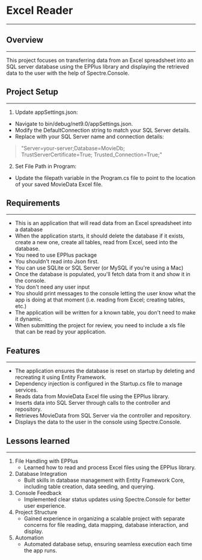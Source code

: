 # Excel Reader

---

## Overview

---

This project focuses on transferring data from an Excel spreadsheet into an SQL server database using the EPPlus library and displaying the retrieved data to the user with the help of Spectre.Console.


## Project Setup 

---
1. Update appSettings.json:

- Navigate to bin/debug/net9.0/appSettings.json.
- Modify the DefaultConnection string to match your SQL Server details. 
- Replace with your SQL Server name and connection details:

> "Server=your-server;Database=MovieDb;
> TrustServerCertificate=True;
> Trusted_Connection=True;"

2. Set File Path in Program:

- Update the filepath variable in the Program.cs file to point to the location of your saved MovieData Excel file.

## Requirements

---
- This is an application that will read data from an Excel spreadsheet into a database
- When the application starts, it should delete the database if it exists, create a new one, create all tables, read from Excel, seed into the database.
- You need to use EPPlus package
- You shouldn't read into Json first.
- You can use SQLite or SQL Server (or MySQL if you're using a Mac)
- Once the database is populated, you'll fetch data from it and show it in the console.
- You don't need any user input
- You should print messages to the console letting the user know what the app is doing at that moment (i.e. reading from Excel; creating tables, etc.)
- The application will be written for a known table, you don't need to make it dynamic.
- When submitting the project for review, you need to include a xls file that can be read by your application.

## Features

---

- The application ensures the database is reset on startup by deleting and recreating it using Entity Framework.
- Dependency injection is configured in the Startup.cs file to manage services.
- Reads data from MovieData Excel file using the EPPlus library.
- Inserts data into SQL Server through calls to the controller and repository.
- Retrieves MovieData from SQL Server via the controller and repository.
- Displays the data to the user in the console using Spectre.Console.

## Lessons learned

---

1. File Handling with EPPlus
   - Learned how to read and process Excel files using the EPPlus library.
2. Database Integration
   - Built skills in database management with Entity Framework Core, including table creation, data seeding, and querying.
3. Console Feedback
   - Implemented clear status updates using Spectre.Console for better user experience.
4. Project Structure
   - Gained experience in organizing a scalable project with separate concerns for file reading, data mapping, database interaction, and display.
5.  Automation
    - Automated database setup, ensuring seamless execution each time the app runs.